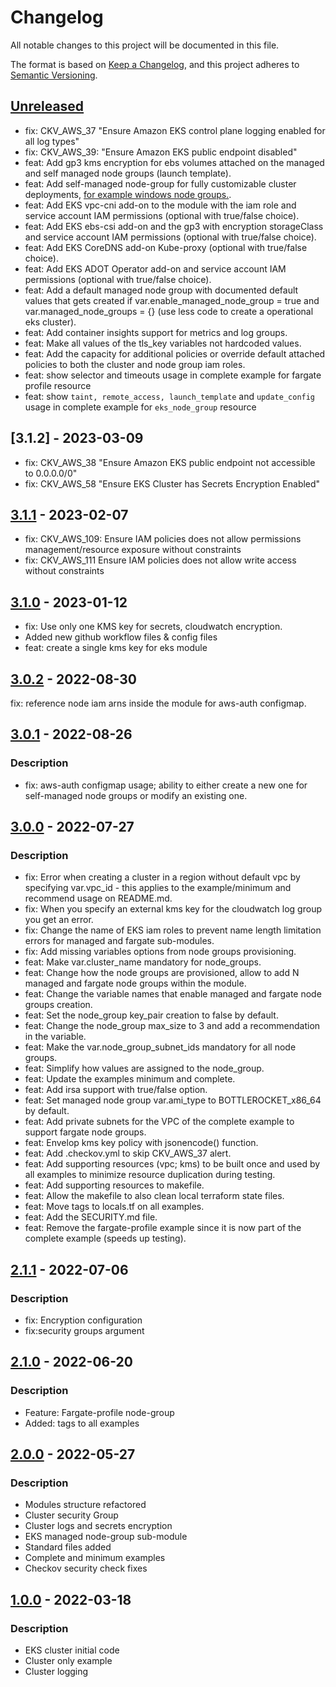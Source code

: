 # Changelog
All notable changes to this project will be documented in this file.

The format is based on [Keep a Changelog](https://keepachangelog.com/en/1.0.0/),
and this project adheres to [Semantic Versioning](https://semver.org/spec/v2.0.0.html).

## [Unreleased]
- fix: CKV_AWS_37 "Ensure Amazon EKS control plane logging enabled for all log types"
- fix: CKV_AWS_39: "Ensure Amazon EKS public endpoint disabled"
- feat: Add gp3 kms encryption for ebs volumes attached on the managed and self managed node groups (launch template).
- feat: Add self-managed node-group for fully customizable cluster deployments, [for example windows node groups.](https://github.com/aws/containers-roadmap/issues/584).
- feat: Add EKS vpc-cni add-on to the module with the iam role and service account IAM permissions (optional with true/false choice).
- feat: Add EKS ebs-csi add-on and the gp3 with encryption storageClass and service account IAM permissions (optional with true/false choice).
- feat: Add EKS CoreDNS add-on Kube-proxy (optional with true/false choice).
- feat: Add EKS ADOT Operator add-on and service account IAM permissions (optional with true/false choice).
- feat: Add a default managed node group with documented default values that gets created if var.enable_managed_node_group = true and var.managed_node_groups = {} (use less code to create a operational eks cluster).
- feat: Add container insights support for metrics and log groups.
- feat: Make all values of the tls_key variables not hardcoded values.
- feat: Add the capacity for additional policies or override default attached policies to both the cluster and node group iam roles.
- feat: show selector and timeouts usage in complete example for fargate profile resource
- feat: show `taint, remote_access, launch_template` and `update_config` usage in complete example for `eks_node_group` resource

## [3.1.2] - 2023-03-09
- fix: CKV_AWS_38 "Ensure Amazon EKS public endpoint not accessible to 0.0.0.0/0"
- fix: CKV_AWS_58 "Ensure EKS Cluster has Secrets Encryption Enabled"

## [3.1.1] - 2023-02-07
- fix: CKV_AWS_109: Ensure IAM policies does not allow permissions management/resource exposure without constraints
- fix: CKV_AWS_111 Ensure IAM policies does not allow write access without constraints

## [3.1.0] - 2023-01-12
- fix: Use only one KMS key for secrets, cloudwatch encryption.
- Added new github workflow files & config files
- feat: create a single kms key for eks module

## [3.0.2] - 2022-08-30
fix: reference node iam arns inside the module for aws-auth configmap.

## [3.0.1] - 2022-08-26
### Description
- fix: aws-auth configmap usage; ability to either create a new one for self-managed node groups or modify an existing one.

## [3.0.0] - 2022-07-27
### Description
 - fix: Error when creating a cluster in a region without default vpc by specifying var.vpc_id - this applies to the example/minimum and recommend usage on README.md.
 - fix: When you specify an external kms key for the cloudwatch log group you get an error.
 - fix: Change the name of EKS iam roles to prevent name length limitation errors for managed and fargate sub-modules.
 - fix: Add missing variables options from node groups provisioning.
 - feat: Make var.cluster_name mandatory for node_groups.
 - feat: Change how the node groups are provisioned, allow to add N managed and fargate node groups within the module.
 - feat: Change the variable names that enable managed and fargate node groups creation.
 - feat: Set the node_group key_pair creation to false by default.
 - feat: Change the node_group max_size to 3 and add a recommendation in the variable.
 - feat: Make the var.node_group_subnet_ids mandatory for all node groups.
 - feat: Simplify how values are assigned to the node_group.
 - feat: Update the examples minimum and complete.
 - feat: Add irsa support with true/false option.
 - feat: Set managed node group var.ami_type to BOTTLEROCKET_x86_64 by default.
 - feat: Add private subnets for the VPC of the complete example to support fargate node groups.
 - feat: Envelop kms key policy with jsonencode() function.
 - feat: Add .checkov.yml to skip CKV_AWS_37 alert.
 - feat: Add supporting resources (vpc; kms) to be built once and used by all examples to minimize resource duplication during testing.
 - feat: Add supporting resources to makefile.
 - feat: Allow the makefile to also clean local terraform state files.
 - feat: Move tags to locals.tf on all examples.
 - feat: Add the SECURITY.md file.
 - feat: Remove the fargate-profile example since it is now part of the complete example (speeds up testing).


## [2.1.1] - 2022-07-06
### Description
 - fix: Encryption configuration
 - fix:security groups argument

## [2.1.0] - 2022-06-20
### Description
- Feature: Fargate-profile node-group
- Added: tags to all examples

## [2.0.0] - 2022-05-27
### Description
- Modules structure refactored
- Cluster security Group
- Cluster logs and secrets encryption
- EKS managed node-group sub-module
- Standard files added
- Complete and minimum examples
- Checkov security check fixes

## [1.0.0] - 2022-03-18
### Description
- EKS cluster initial code
- Cluster only example
- Cluster logging

[Unreleased]: https://github.com/boldlink/terraform-aws-eks/compare/3.1.1..HEAD

[3.1.1]: https://github.com/boldlink/terraform-aws-eks/releases/tag/3.1.1
[3.1.0]: https://github.com/boldlink/terraform-aws-eks/releases/tag/3.1.0
[3.0.2]: https://github.com/boldlink/terraform-aws-eks/releases/tag/3.0.2
[3.0.1]: https://github.com/boldlink/terraform-aws-eks/releases/tag/3.0.1
[3.0.0]: https://github.com/boldlink/terraform-aws-eks/releases/tag/3.0.0
[3.0.0]: https://github.com/boldlink/terraform-aws-eks/releases/tag/3.0.0
[2.1.1]: https://github.com/boldlink/terraform-aws-eks/releases/tag/2.1.1
[2.1.0]: https://github.com/boldlink/terraform-aws-eks/releases/tag/2.1.0
[2.0.0]: https://github.com/boldlink/terraform-aws-eks/releases/tag/2.0.0
[1.0.0]: https://github.com/boldlink/terraform-aws-eks/releases/tag/1.0.0
